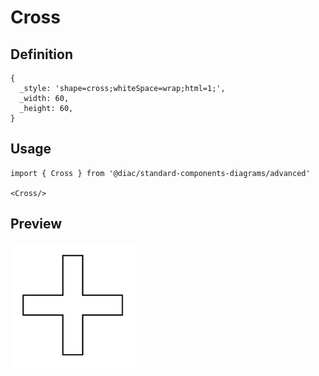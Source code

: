 # Cross

## Definition

```
{
  _style: 'shape=cross;whiteSpace=wrap;html=1;',
  _width: 60,
  _height: 60,
}
```

## Usage

```
import { Cross } from '@diac/standard-components-diagrams/advanced'

<Cross/>
```

## Preview

<img src="./cross.png" width="200"/>

